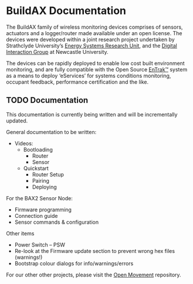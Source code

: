 
# BuildAX Documentation

The BuildAX family of wireless monitoring devices comprises of sensors, 
actuators and a logger/router made available under an open license. The devices
were developed within a joint research project undertaken by Strathclyde 
University’s [Energy Systems Research Unit](http://www.strath.ac.uk/esru/), 
and the [Digital Interaction Group](http://di.ncl.ac.uk/) at Newcastle 
University. 

The devices can be rapidly deployed to enable low cost built environment 
monitoring, and are fully compatible with the Open Source 
[EnTrak™](http://www.esru.strath.ac.uk/Programs/EnTrak.htm) system as a means 
to deploy ‘eServices’ for systems conditions monitoring, occupant feedback, 
performance certification and the like.


## TODO Documentation

This documentation is currently being written and will be incrementally updated.  

General documentation to be written:

 * Videos:
    - Bootloading 
        + Router
        + Sensor
    - Quickstart
        + Router Setup
        + Pairing
        + Deploying

For the BAX2 Sensor Node:

 * Firmware programming
 * Connection guide
 * Sensor commands & configuration

Other items

 * Power Switch – PSW
 * Re-look at the Firmware update section to prevent wrong hex files (warnings!)
 * Bootstrap colour dialogs for info/warnings/errors

For our other other projects, please visit the [Open Movement](https://code.google.com/p/openmovement/) repository.
